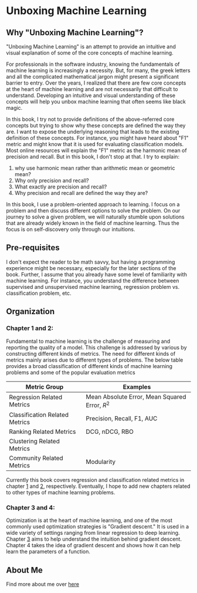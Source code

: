 # Unboxing Machine Learning

## Why "Unboxing Machine Learning"?

"Unboxing Machine Learning" is an attempt to provide an intuitive and visual explanation of some of the core concepts of machine learning.

For professionals in the software industry, knowing the fundamentals of machine learning is increasingly a necessity. But, for many, the greek letters and all the complicated mathematical jargon might present a significant barrier to entry.  Over the years, I realized that there are few core concepts at the heart of machine learning and are not necessarily that difficult to understand. Developing an intuitive and visual understanding of these concepts will help you unbox machine learning that often seems like black magic.

In this book, I try not to provide definitions of the above-referred core concepts but trying to show why these concepts are defined the way they are.  I want to expose the underlying reasoning that leads to the existing definition of these concepts. For instance, you might have heard about "F1" metric and might know that it is used for evaluating classification models. Most online resources will explain the "F1" metric as the harmonic mean of precision and recall. But in this book, I don't stop at that. I try to explain:

1. why use harmonic mean rather than arithmetic mean or geometric mean?
2. Why only precision and recall?
3. What exactly are precision and recall?
4. Why precision and recall are defined the way they are?

In this book, I use a problem-oriented approach to learning. I focus on a problem and then discuss different options to solve the problem. On our journey to solve a given problem, we will naturally stumble upon solutions that are already widely known in the field of machine learning. Thus the focus is on self-discovery only through our intuitions.


## Pre-requisites

I don't expect the reader to be math savvy, but having a programming experience might be necessary, especially for the later sections of the book. Further, I assume that you already have some level of familiarity with machine learning. For instance, you understand the difference between supervised and unsupervised machine learning, regression problem vs. classification problem, etc. 

## Organization

### Chapter 1 and 2:

Fundamental to machine learning is the challenge of measuring and reporting the quality of a model. This challenge is addressed by various by constructing different kinds of metrics. The need for different kinds of metrics mainly arises due to different types of problems. The below table provides a broad classification of different kinds of machine learning problems and some of the popular evaluation metrics


Metric Group |Examples 
--------------|----------
Regression Related Metrics | Mean Absolute Error, Mean Squared Error, $R^2$
Classification Related Metrics | Precision, Recall, F1, AUC
Ranking Related Metrics | DCG, nDCG, RBO 
Clustering Related Metrics | 
Community Related Metrics | Modularity 

Currently this book covers regression and classification related metrics in chapter [1](01-regressionmetrics) and [2](02-classificationmetrics), respectively. Eventually, I hope to add new chapters related to other types of machine learning problems.  

### Chapter 3 and 4:

Optimization is at the heart of machine learning, and one of the most commonly used optimization strategies is "Gradient descent." It is used in a wide variety of settings ranging from linear regression to deep learning. Chapter [3](03-gradientdescent) aims to help understand the intuition behind gradient descent. Chapter 4 takes the idea of gradient descent and shows how it can help learn the parameters of a function.


## About Me
Find more about me over [here](https://ragrawal.wordpress.com/)
